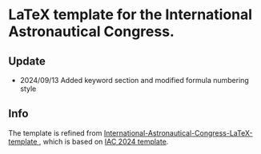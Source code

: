 # LaTeX template for the International Astronautical Congress.

## Update
- 2024/09/13 Added keyword section and modified formula numbering style

## Info
The template is refined from [International-Astronautical-Congress-LaTeX-template
]([https://www.iafastro.org/assets/files/events/iac/2024/IAC%202024%20Manuscript_Template.doc](https://github.com/dave-ai/International-Astronautical-Congress-LaTeX-template)), which is based on [IAC 2024 template](https://www.iafastro.org/assets/files/events/iac/2024/IAC%202024%20Manuscript_Template.doc).
